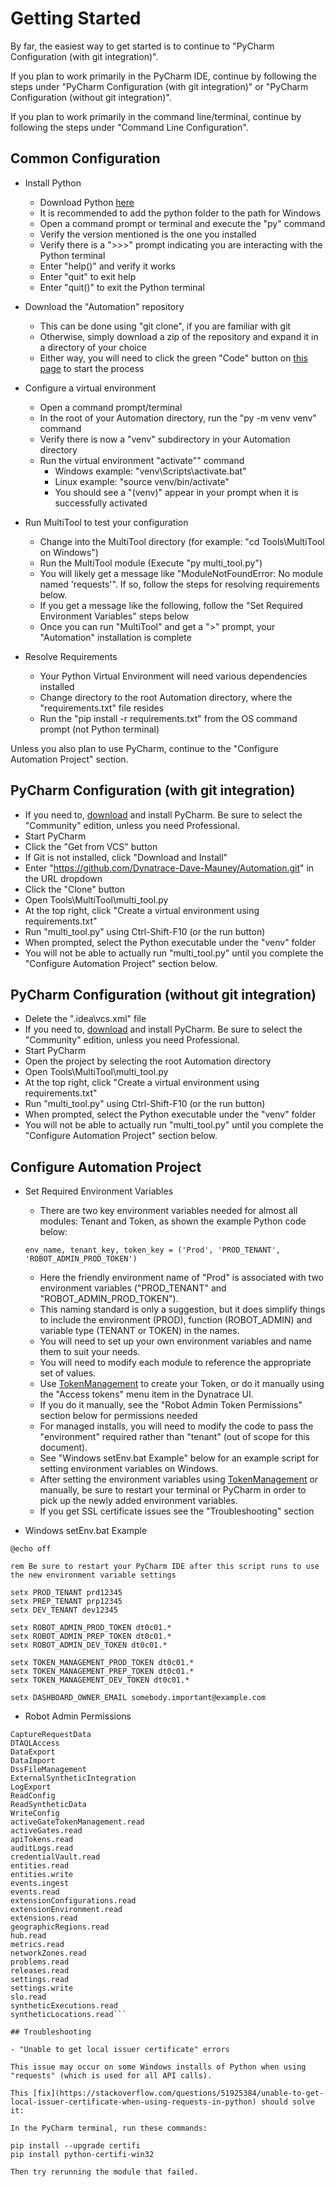 # Getting Started

By far, the easiest way to get started is to continue to "PyCharm Configuration (with git integration)".

If you plan to work primarily in the PyCharm IDE, continue by following the steps under "PyCharm Configuration (with git integration)" or "PyCharm Configuration (without git integration)".

If you plan to work primarily in the command line/terminal, continue by following the steps under "Command Line Configuration".

## Common Configuration

- Install Python 
  - Download Python [here](https://www.python.org/downloads/)
  - It is recommended to add the python folder to the path for Windows
  - Open a command prompt or terminal and execute the "py" command
  - Verify the version mentioned is the one you installed
  - Verify there is a ">>>" prompt indicating you are interacting with the Python terminal 
  - Enter "help()" and verify it works
  - Enter "quit" to exit help
  - Enter "quit()" to exit the Python terminal
  
- Download the "Automation" repository
  - This can be done using "git clone", if you are familiar with git
  - Otherwise, simply download a zip of the repository and expand it in a directory of your choice
  - Either way, you will need to click the green "Code" button on [this page](https://github.com/Dynatrace-Dave-Mauney/Automation) to start the process

- Configure a virtual environment
  - Open a command prompt/terminal
  - In the root of your Automation directory, run the "py -m venv venv" command
  - Verify there is now a "venv" subdirectory in your Automation directory
  - Run the virtual environment "activate"" command
    - Windows example: "venv\Scripts\activate.bat"
    - Linux example: "source venv/bin/activate"
    - You should see a "(venv)" appear in your prompt when it is successfully activated

- Run MultiTool to test your configuration
  - Change into the MultiTool directory (for example: "cd Tools\MultiTool on Windows")
  - Run the MultiTool module (Execute "py multi_tool.py")
  - You will likely get a message like "ModuleNotFoundError: No module named 'requests'".  If so, follow the steps for resolving requirements below.  
  - If you get a message like the following, follow the "Set Required Environment Variables" steps below
  - Once you can run "MultiTool" and get a ">" prompt, your "Automation" installation is complete

- Resolve Requirements
  - Your Python Virtual Environment will need various dependencies installed
  - Change directory to the root Automation directory, where the "requirements.txt" file resides
  - Run the "pip install -r requirements.txt" from the OS command prompt (not Python terminal)

Unless you also plan to use PyCharm, continue to the "Configure Automation Project" section.

## PyCharm Configuration (with git integration)

  - If you need to, [download](https://www.jetbrains.com/pycharm/download) and install PyCharm.  Be sure to select the "Community" edition, unless you need Professional.
  - Start PyCharm
  - Click the "Get from VCS" button
  - If Git is not installed, click "Download and Install"
  - Enter "https://github.com/Dynatrace-Dave-Mauney/Automation.git" in the URL dropdown
  - Click the "Clone" button
  - Open Tools\MultiTool\multi_tool.py
  - At the top right, click "Create a virtual environment using requirements.txt"
  - Run "multi_tool.py" using Ctrl-Shift-F10 (or the run button)
  - When prompted, select the Python executable under the "venv" folder
  - You will not be able to actually run "multi_tool.py" until you complete the "Configure Automation Project" section below.

## PyCharm Configuration (without git integration)

  - Delete the ".idea\vcs.xml" file
  - If you need to, [download](https://www.jetbrains.com/pycharm/download) and install PyCharm.  Be sure to select the "Community" edition, unless you need Professional.
  - Start PyCharm
  - Open the project by selecting the root Automation directory
  - Open Tools\MultiTool\multi_tool.py
  - At the top right, click "Create a virtual environment using requirements.txt"
  - Run "multi_tool.py" using Ctrl-Shift-F10 (or the run button)
  - When prompted, select the Python executable under the "venv" folder
  - You will not be able to actually run "multi_tool.py" until you complete the "Configure Automation Project" section below.

## Configure Automation Project

- Set Required Environment Variables
  - There are two key environment variables needed for almost all modules: Tenant and Token, as shown the example Python code below:

  ```
  env_name, tenant_key, token_key = ('Prod', 'PROD_TENANT', 'ROBOT_ADMIN_PROD_TOKEN')
  ```
  - Here the friendly environment name of "Prod" is associated with two environment variables ("PROD_TENANT" and "ROBOT_ADMIN_PROD_TOKEN").
  - This naming standard is only a suggestion, but it does simplify things to include the environment (PROD), function (ROBOT_ADMIN) and variable type (TENANT or TOKEN) in the names.
  - You will need to set up your own environment variables and name them to suit your needs.
  - You will need to modify each module to reference the appropriate set of values.
  - Use [TokenManagement](https://github.com/Dynatrace-Dave-Mauney/Automation/tree/main/TokenManagement) to create your Token, or do it manually using the "Access tokens" menu item in the Dynatrace UI.
  - If you do it manually, see the "Robot Admin Token Permissions" section below for permissions needed 
  - For managed installs, you will need to modify the code to pass the "environment" required rather than "tenant" (out of scope for this document).
  - See "Windows setEnv.bat Example" below for an example script for setting environment variables on Windows.
  - After setting the environment variables using  [TokenManagement](https://github.com/Dynatrace-Dave-Mauney/Automation/tree/main/TokenManagement) or manually, be sure to restart your terminal or PyCharm in order to pick up the newly added environment variables.
  - If you get SSL certificate issues see the "Troubleshooting" section


- Windows setEnv.bat Example

```
@echo off

rem Be sure to restart your PyCharm IDE after this script runs to use the new environment variable settings

setx PROD_TENANT prd12345
setx PREP_TENANT prp12345
setx DEV_TENANT dev12345

setx ROBOT_ADMIN_PROD_TOKEN dt0c01.*
setx ROBOT_ADMIN_PREP_TOKEN dt0c01.*
setx ROBOT_ADMIN_DEV_TOKEN dt0c01.*

setx TOKEN_MANAGEMENT_PROD_TOKEN dt0c01.*
setx TOKEN_MANAGEMENT_PREP_TOKEN dt0c01.*
setx TOKEN_MANAGEMENT_DEV_TOKEN dt0c01.*

setx DASHBOARD_OWNER_EMAIL somebody.important@example.com
```

- Robot Admin Permissions

```
CaptureRequestData
DTAQLAccess
DataExport
DataImport
DssFileManagement
ExternalSyntheticIntegration
LogExport
ReadConfig
ReadSyntheticData
WriteConfig
activeGateTokenManagement.read
activeGates.read
apiTokens.read
auditLogs.read
credentialVault.read
entities.read
entities.write
events.ingest
events.read
extensionConfigurations.read
extensionEnvironment.read
extensions.read
geographicRegions.read
hub.read
metrics.read
networkZones.read
problems.read
releases.read
settings.read
settings.write
slo.read
syntheticExecutions.read
syntheticLocations.read```

## Troubleshooting

- "Unable to get local issuer certificate" errors

This issue may occur on some Windows installs of Python when using "requests" (which is used for all API calls).

This [fix](https://stackoverflow.com/questions/51925384/unable-to-get-local-issuer-certificate-when-using-requests-in-python) should solve it: 

In the PyCharm terminal, run these commands:

pip install --upgrade certifi
pip install python-certifi-win32

Then try rerunning the module that failed.



